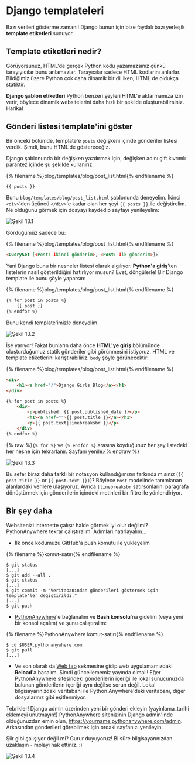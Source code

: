 # Django templateleri

Bazı verileri gösterme zamanı! Django bunun için bize faydalı bazı yerleşik **template etiketleri** sunuyor.

## Template etiketleri nedir?

Görüyorsunuz, HTML'de gerçek Python kodu yazamazsınız çünkü tarayıyıcılar bunu anlamazlar. Tarayıcılar sadece HTML kodlarını anlarlar. Bildiğimiz üzere Python çok daha dinamik bir dil iken, HTML de oldukça statiktir.

**Django şablon etiketleri** Python benzeri şeyleri HTML'e aktarmamıza izin verir, böylece dinamik websitelerini daha hızlı bir şekilde oluşturabilirsiniz. Harika!

## Gönderi listesi template'ini göster

Bir önceki bölümde, template'e `posts` değişkeni içinde gönderiler listesi verdik. Şimdi, bunu HTML'de göstereceğiz.

Django şablonunda bir değişken yazdırmak için, değişken adını çift kıvrımlı parantez içinde şu şekilde kullanırız:

{% filename %}blog/templates/blog/post_list.html{% endfilename %}

```html
{{ posts }}
```

Bunu `blog/templates/blog/post_list.html` şablonunda deneyelim. İkinci `<div>`'den üçüncü `</div>`'e kadar olan her şeyi `{{ posts }}` ile değiştirelim. Ne olduğunu görmek için dosyayı kaydedip sayfayı yenileyelim:

![Şekil 13.1](images/step1.png)

Gördüğümüz sadece bu:

{% filename %}blog/templates/blog/post_list.html{% endfilename %}

```html
<QuerySet [<Post: İkinci gönderim>, <Post: İlk gönderim>]>
```

Yani Django bunu bir nesneler listesi olarak algılıyor. **Python'a giriş**'ten listelerin nasıl gösterildiğini hatırlıyor musun? Evet, döngülerle! Bir Django template ile bunu şöyle yaparsın:

{% filename %}blog/templates/blog/post_list.html{% endfilename %}

```html
{% for post in posts %}
    {{ post }}
{% endfor %}
```

Bunu kendi template'imizle deneyelim.

![Şekil 13.2](images/step2.png)

İşe yarıyor! Fakat bunların daha önce **HTML'ye giriş** bölümünde oluşturduğumuz statik gönderiler gibi görünmesini istiyoruz. HTML ve template etiketlerini karıştırabiliriz. `body` şöyle görünecektir:

{% filename %}blog/templates/blog/post_list.html{% endfilename %}

```html
<div>
    <h1><a href="/">Django Girls Blog</a></h1>
</div>

{% for post in posts %}
    <div>
        <p>published: {{ post.published_date }}</p>
        <h1><a href="">{{ post.title }}</a></h1>
        <p>{{ post.text|linebreaksbr }}</p>
    </div>
{% endfor %}
```

{% raw %}`{% for %}` ve `{% endfor %}` arasına koyduğunuz her şey listedeki her nesne için tekrarlanır. Sayfanı yenile:{% endraw %}

![Şekil 13.3](images/step3.png)

Bu sefer biraz daha farklı bir notasyon kullandığımızın farkında mısınız (`{{ post.title }}` or `{{ post.text }})`)? Böylece `Post` modelinde tanımlanan alanlardaki verilere ulaşıyoruz. Ayrıca `|linebreaksbr` satırsonlarını paragrafa dönüştürmek için gönderilerin içindeki metinleri bir filtre ile yönlendiriyor.

## Bir şey daha

Websitenizi internette çalışır halde görmek iyi olur değilmi? PythonAnywhere tekrar çalıştıralım. Adımları hatırlayalım…

* İlk önce kodumuzu GitHub'a push komutu ile yükleyelim

{% filename %}komut-satırı{% endfilename %}

    $ git status
    [...]
    $ git add --all .
    $ git status
    [...]
    $ git commit -m "Veritabanından gönderileri göstermek için template'ler değiştirildi."
    [...]
    $ git push
    

* [PythonAnywhere](https://www.pythonanywhere.com/consoles/)'e bağlanalım ve **Bash konsolu**'na gidelim (veya yeni bir konsol açalım) ve şunu çalıştıralım:

{% filename %}PythonAnywhere komut-satırı{% endfilename %}

    $ cd $USER.pythonanywhere.com
    $ git pull
    [...]
    

* Ve son olarak da [Web tab](https://www.pythonanywhere.com/web_app_setup/) sekmesine gidip web uygulamamızdaki **Reload**'a basalım. Şimdi güncellememiz yayında olmalı! Eğer PythonAnywhere sitesindeki gönderilerin içeriği ile lokal sunucunuzda bulunan gönderilerin içeriği aynı değilse sorun değil. Lokal bilgisayarınızdaki veritabanı ile Python Anywhere'deki veritabanı, diğer dosyalarınız gibi eşitlenmiyor.

Tebrikler! Django admin üzerinden yeni bir gönderi ekleyin (yayinlama_tarihi eklemeyi unutmayın!) PythonAnywhere sitenizinin Django admin'inde olduğunuzdan emin olun, https://yourname.pythonanywhere.com/admin. Arkasından gönderileri görebilmek için ordaki sayfanızı yenileyin.

Şiir gibi çalışıyor değil mi? Gurur duyuyoruz! Bi süre bilgisayarınızdan uzaklaşın - molayı hak ettiniz. :)

![Şekil 13.4](images/donut.png)